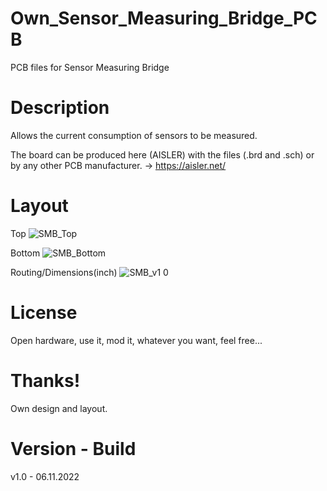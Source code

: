 # Own_Sensor_Measuring_Bridge_PCB

PCB files for Sensor Measuring Bridge 

# Description

Allows the current consumption of sensors to be measured.

The board can be produced here (AISLER) with the files (.brd and .sch) or by any other PCB manufacturer. -> https://aisler.net/

# Layout

Top
![SMB_Top](https://user-images.githubusercontent.com/88975406/204139956-3fcf456f-b3f2-4647-93d2-a30ab18d01ee.png)

Bottom
![SMB_Bottom](https://user-images.githubusercontent.com/88975406/204139968-756ffb07-72f0-4b28-acb6-a3239d0546fa.png)

Routing/Dimensions(inch)
![SMB_v1 0](https://user-images.githubusercontent.com/88975406/204139991-c0b6fdf2-7975-459f-9a26-c96e3f2f8636.png)

# License

Open hardware, use it, mod it, whatever you want, feel free...

# Thanks!

Own design and layout.

# Version - Build

v1.0 - 06.11.2022
